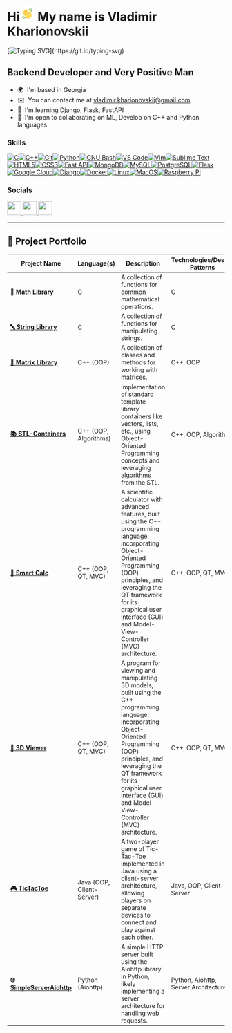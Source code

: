 Hi<img src="https://github.com/mrdamos69/mrdamos69/blob/main/.github/assets/hey.gif?raw=true" height="35px" width="35px"> My name is Vladimir Kharionovskii
==============================================================================================================================================
[![Typing SVG](https://readme-typing-svg.herokuapp.com?color=%2336BCF7&lines=Welcome+to+my+GitHub+profile!)](https://git.io/typing-svg)

Backend Developer and Very Positive Man
---------------------------------------

* 🌍  I'm based in Georgia
* ✉️  You can contact me at [vladimir.kharionovskii@gmail.com](mailto:vladimir.kharionovskii@gmail.com)
* 🧠  I'm learning Django, Flask, FastAPI
* 🤝  I'm open to collaborating on ML, Develop on C++ and Python languages

### Skills


<p align="left">
<a href="https://docs.microsoft.com/en-us/cpp/?view=msvc-170" target="_blank" rel="noreferrer"><img src="https://raw.githubusercontent.com/danielcranney/readme-generator/main/public/icons/skills/c-colored.svg" width="36" height="36" alt="C" /></a><a href="https://docs.microsoft.com/en-us/cpp/?view=msvc-170" target="_blank" rel="noreferrer"><img src="https://raw.githubusercontent.com/danielcranney/readme-generator/main/public/icons/skills/cplusplus-colored.svg" width="36" height="36" alt="C++" /></a><a href="https://git-scm.com/" target="_blank" rel="noreferrer"><img src="https://raw.githubusercontent.com/danielcranney/readme-generator/main/public/icons/skills/git-colored.svg" width="36" height="36" alt="Git" /></a><a href="https://www.python.org/" target="_blank" rel="noreferrer"><img src="https://raw.githubusercontent.com/danielcranney/readme-generator/main/public/icons/skills/python-colored.svg" width="36" height="36" alt="Python" /></a><a href="https://www.gnu.org/software/bash/" target="_blank" rel="noreferrer"><img src="https://raw.githubusercontent.com/danielcranney/readme-generator/main/public/icons/skills/gnubash.svg" width="36" height="36" alt="GNU Bash" /></a><a href="https://code.visualstudio.com/" target="_blank" rel="noreferrer"><img src="https://raw.githubusercontent.com/danielcranney/readme-generator/main/public/icons/skills/visualstudiocode.svg" width="36" height="36" alt="VS Code" /></a><a href="https://www.vim.org/" target="_blank" rel="noreferrer"><img src="https://raw.githubusercontent.com/danielcranney/readme-generator/main/public/icons/skills/vim.svg" width="36" height="36" alt="Vim" /></a><a href="https://www.sublimetext.com/index2" target="_blank" rel="noreferrer"><img src="https://raw.githubusercontent.com/danielcranney/readme-generator/main/public/icons/skills/sublimetext.svg" width="36" height="36" alt="Sublime Text" /></a><a href="https://developer.mozilla.org/en-US/docs/Glossary/HTML5" target="_blank" rel="noreferrer"><img src="https://raw.githubusercontent.com/danielcranney/readme-generator/main/public/icons/skills/html5-colored.svg" width="36" height="36" alt="HTML5" /></a><a href="https://www.w3.org/TR/CSS/#css" target="_blank" rel="noreferrer"><img src="https://raw.githubusercontent.com/danielcranney/readme-generator/main/public/icons/skills/css3-colored.svg" width="36" height="36" alt="CSS3" /></a><a href="https://fastapi.tiangolo.com/" target="_blank" rel="noreferrer"><img src="https://raw.githubusercontent.com/danielcranney/readme-generator/main/public/icons/skills/fastapi-colored.svg" width="36" height="36" alt="Fast API" /></a><a href="https://www.mongodb.com/" target="_blank" rel="noreferrer"><img src="https://raw.githubusercontent.com/danielcranney/readme-generator/main/public/icons/skills/mongodb-colored.svg" width="36" height="36" alt="MongoDB" /></a><a href="https://www.mysql.com/" target="_blank" rel="noreferrer"><img src="https://raw.githubusercontent.com/danielcranney/readme-generator/main/public/icons/skills/mysql-colored.svg" width="36" height="36" alt="MySQL" /></a><a href="https://www.postgresql.org/" target="_blank" rel="noreferrer"><img src="https://raw.githubusercontent.com/danielcranney/readme-generator/main/public/icons/skills/postgresql-colored.svg" width="36" height="36" alt="PostgreSQL" /></a><a href="https://flask.palletsprojects.com/en/2.0.x/" target="_blank" rel="noreferrer"><img src="https://raw.githubusercontent.com/danielcranney/readme-generator/main/public/icons/skills/flask-colored.svg" width="36" height="36" alt="Flask" /></a><a href="https://cloud.google.com/" target="_blank" rel="noreferrer"><img src="https://raw.githubusercontent.com/danielcranney/readme-generator/main/public/icons/skills/googlecloud-colored.svg" width="36" height="36" alt="Google Cloud" /></a><a href="https://www.djangoproject.com/" target="_blank" rel="noreferrer"><img src="https://raw.githubusercontent.com/danielcranney/readme-generator/main/public/icons/skills/django-colored.svg" width="36" height="36" alt="Django" /></a><a href="https://www.docker.com/" target="_blank" rel="noreferrer"><img src="https://raw.githubusercontent.com/danielcranney/readme-generator/main/public/icons/skills/docker-colored.svg" width="36" height="36" alt="Docker" /></a><a href="https://www.linux.org" target="_blank" rel="noreferrer"><img src="https://raw.githubusercontent.com/danielcranney/readme-generator/main/public/icons/skills/linux-colored.svg" width="36" height="36" alt="Linux" /></a><a href="https://apple.com" target="_blank" rel="noreferrer"><img src="https://raw.githubusercontent.com/danielcranney/readme-generator/main/public/icons/skills/macos-colored.svg" width="36" height="36" alt="MacOS" /></a><a href="https://www.raspberrypi.org/" target="_blank" rel="noreferrer"><img src="https://raw.githubusercontent.com/danielcranney/readme-generator/main/public/icons/skills/raspberrypi-colored.svg" width="36" height="36" alt="Raspberry Pi" /></a>
</p>


### Socials

<a href="https://t.me/VovaKhari" target="_blank" rel="noreferrer"> <img src="https://upload.wikimedia.org/wikipedia/commons/8/83/Telegram_2019_Logo.svg" width="32" height="32" /> </picture> </picture> </a> <a href="http://www.instagram.com/vladimir.kharionovskii" target="_blank" rel="noreferrer"> <picture> <source media="(prefers-color-scheme: dark)" srcset="https://raw.githubusercontent.com/danielcranney/readme-generator/main/public/icons/socials/instagram-dark.svg" /> <source media="(prefers-color-scheme: light)" srcset="https://raw.githubusercontent.com/danielcranney/readme-generator/main/public/icons/socials/instagram.svg" /> <img src="https://raw.githubusercontent.com/danielcranney/readme-generator/main/public/icons/socials/instagram.svg" width="32" height="32" /> </picture> </a> <a href="https://www.linkedin.com/in/vladimirkharionovskii" target="_blank" rel="noreferrer"> <picture> <source media="(prefers-color-scheme: dark)" srcset="https://raw.githubusercontent.com/danielcranney/readme-generator/main/public/icons/socials/linkedin-dark.svg" /> <source media="(prefers-color-scheme: light)" srcset="https://raw.githubusercontent.com/danielcranney/readme-generator/main/public/icons/socials/linkedin.svg" /> <img src="https://raw.githubusercontent.com/danielcranney/readme-generator/main/public/icons/socials/linkedin.svg" width="32" height="32" /> </picture> </a></p>

---------------------------------------
## 📂 Project Portfolio
| **Project Name**         | **Language(s)**        | **Description**                                                                                                                   | **Technologies/Design Patterns**  |
|--------------------------|------------------------|-----------------------------------------------------------------------------------------------------------------------------------|-----------------------------------|
| [**📐 Math Library**](https://github.com/vkharionovskii/MathLibrary)         | C                      | A collection of functions for common mathematical operations.                                                                     | C                                 |
| [**🔤 String Library**](https://github.com/vkharionovskii/StringLibrary)       | C                      | A collection of functions for manipulating strings.                                                                               | C                                 |
| [**🔢 Matrix Library**](https://github.com/vkharionovskii/MatrixLibrary)       | C++ (OOP)              | A collection of classes and methods for working with matrices.                                                                    | C++, OOP                          |
| [**📚 STL-Containers**](https://github.com/vkharionovskii/STL-Containers)       | C++ (OOP, Algorithms)  | Implementation of standard template library containers like vectors, lists, etc., using Object-Oriented Programming concepts and leveraging algorithms from the STL. | C++, OOP, Algorithms              |
| [**🧮 Smart Calc**](https://github.com/vkharionovskii/SmartCalc)           | C++ (OOP, QT, MVC)     | A scientific calculator with advanced features, built using the C++ programming language, incorporating Object-Oriented Programming (OOP) principles, and leveraging the QT framework for its graphical user interface (GUI) and Model-View-Controller (MVC) architecture. | C++, OOP, QT, MVC                 |
| [**📐 3D Viewer**](https://github.com/vkharionovskii/3DViewer)            | C++ (OOP, QT, MVC)     | A program for viewing and manipulating 3D models, built using the C++ programming language, incorporating Object-Oriented Programming (OOP) principles, and leveraging the QT framework for its graphical user interface (GUI) and Model-View-Controller (MVC) architecture. | C++, OOP, QT, MVC                 |
| [**🎮 TicTacToe**](https://github.com/vkharionovskii/TicTacToe)            | Java (OOP, Client-Server) | A two-player game of Tic-Tac-Toe implemented in Java using a client-server architecture, allowing players on separate devices to connect and play against each other. | Java, OOP, Client-Server          |
| [**🌐 SimpleServerAiohttp**](https://github.com/vkharionovskii/SimpleServerAiohttp)  | Python (Aiohttp)       | A simple HTTP server built using the Aiohttp library in Python, likely implementing a server architecture for handling web requests. | Python, Aiohttp, Server Architecture |

